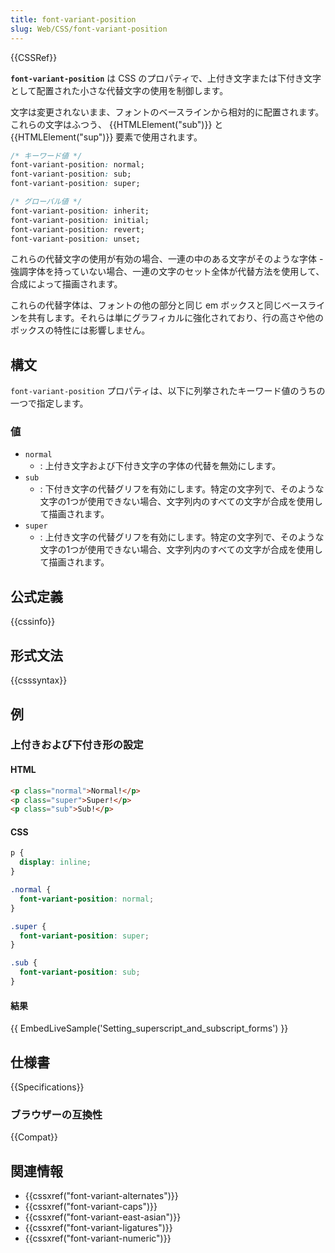 ```yaml
---
title: font-variant-position
slug: Web/CSS/font-variant-position
---
```

{{CSSRef}}

**`font-variant-position`** は CSS のプロパティで、上付き文字または下付き文字として配置された小さな代替文字の使用を制御します。

文字は変更されないまま、フォントのベースラインから相対的に配置されます。これらの文字はふつう、 {{HTMLElement("sub")}} と {{HTMLElement("sup")}} 要素で使用されます。

```css
/* キーワード値 */
font-variant-position: normal;
font-variant-position: sub;
font-variant-position: super;

/* グローバル値 */
font-variant-position: inherit;
font-variant-position: initial;
font-variant-position: revert;
font-variant-position: unset;
```

これらの代替文字の使用が有効の場合、一連の中のある文字がそのような字体 - 強調字体を持っていない場合、一連の文字のセット全体が代替方法を使用して、合成によって描画されます。

これらの代替字体は、フォントの他の部分と同じ em ボックスと同じベースラインを共有します。それらは単にグラフィカルに強化されており、行の高さや他のボックスの特性には影響しません。

## 構文

`font-variant-position` プロパティは、以下に列挙されたキーワード値のうちの一つで指定します。

### 値

- `normal`
  - : 上付き文字および下付き文字の字体の代替を無効にします。
- `sub`
  - : 下付き文字の代替グリフを有効にします。特定の文字列で、そのような文字の1つが使用できない場合、文字列内のすべての文字が合成を使用して描画されます。
- `super`
  - : 上付き文字の代替グリフを有効にします。特定の文字列で、そのような文字の1つが使用できない場合、文字列内のすべての文字が合成を使用して描画されます。

## 公式定義

{{cssinfo}}

## 形式文法

{{csssyntax}}

## 例

<h3 id="Setting_superscript_and_subscript_forms">上付きおよび下付き形の設定</h3>

#### HTML

```html
<p class="normal">Normal!</p>
<p class="super">Super!</p>
<p class="sub">Sub!</p>
```

#### CSS

```css
p {
  display: inline;
}

.normal {
  font-variant-position: normal;
}

.super {
  font-variant-position: super;
}

.sub {
  font-variant-position: sub;
}
```

#### 結果

{{ EmbedLiveSample('Setting_superscript_and_subscript_forms') }}

## 仕様書

{{Specifications}}

### ブラウザーの互換性

{{Compat}}

## 関連情報

- {{cssxref("font-variant-alternates")}}
- {{cssxref("font-variant-caps")}}
- {{cssxref("font-variant-east-asian")}}
- {{cssxref("font-variant-ligatures")}}
- {{cssxref("font-variant-numeric")}}
